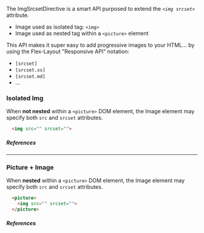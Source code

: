 The ImgSrcsetDirective is a smart API purposed to extend the *`<img srcset>`* attribute.

*  Image used as isolated tag: `<img>` 
*  Image used as nested tag within a `<picture>` element

This API makes it super easy to add progressive images to your HTML... by using the Flex-Layout "Responsive API" notation:  

*  `[srcset]`
*  `[srcset.xs]`
*  `[srcset.md]`
*  ...

### Isolated Img 

When **not nested** within a `<picture>` DOM element, the Image element may specify both `src` and `srcset` attributes.

```html
  <img src="" srcset="">
```


##### References

----

### Picture + Image

When **nested** within a `<picture>` DOM element, the Image element may specify both `src` and `srcset` attributes.

```html
  <picture>
    <img src="" srcset="">
  </picture>
```

##### References

